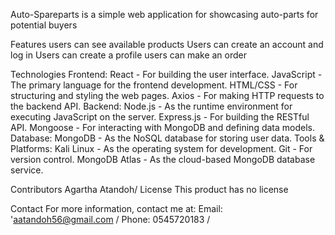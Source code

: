 Auto-Spareparts is a simple web application for showcasing auto-parts for potential buyers

Features
users can see available products
Users can create an account and log in
Users can create a profile
users can make an order


Technologies
Frontend:
React - For building the user interface.
JavaScript - The primary language for the frontend development.
HTML/CSS - For structuring and styling the web pages.
Axios - For making HTTP requests to the backend API.
Backend:
Node.js - As the runtime environment for executing JavaScript on the server.
Express.js - For building the RESTful API.
Mongoose - For interacting with MongoDB and defining data models.
Database:
MongoDB - As the NoSQL database for storing user data.
Tools & Platforms:
Kali Linux - As the operating system for development.
Git - For version control.
MongoDB Atlas - As the cloud-based MongoDB database service.

Contributors
Agartha Atandoh/
License
This product has no license


Contact
For more information, contact me at:
Email: 'aatandoh56@gmail.com /
Phone: 0545720183 / 
